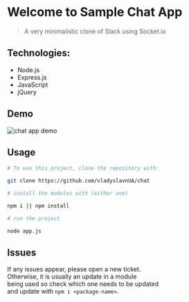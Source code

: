 # Welcome to Sample Chat App

> A very minimalistic clone of Slack using Socket.io

## Technologies:
- Node.js
- Express.js
- JavaScript
- jQuery

## Demo
![chat app demo](https://i.imgur.com/3shF9MU.png)

## Usage
```bash
# To use this project, clone the repository with:

git clone https://github.com/vladyslavnUA/chat

# install the modules with (either one)

npm i || npm install

# run the project

node app.js

```

## Issues
If any issues appear, please open a new ticket. <br>
Otherwise, it is usually an update in a module <br>
being used so check which one needs to be updated <br>
and update with 
```npm i <package-name>```.
